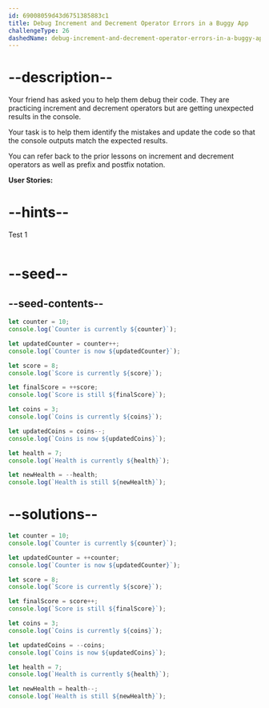 ```yaml
---
id: 69008059d43d6751385883c1
title: Debug Increment and Decrement Operator Errors in a Buggy App
challengeType: 26
dashedName: debug-increment-and-decrement-operator-errors-in-a-buggy-app
---
```


# --description--

Your friend has asked you to help them debug their code. They are practicing increment and decrement operators but are getting unexpected results in the console.

Your task is to help them identify the mistakes and update the code so that the console outputs match the expected results.

You can refer back to the prior lessons on increment and decrement operators as well as prefix and postfix notation.

**User Stories:**

# --hints--

Test 1

```js

```

# --seed--

## --seed-contents--

```js
let counter = 10;
console.log(`Counter is currently ${counter}`);

let updatedCounter = counter++;
console.log(`Counter is now ${updatedCounter}`);

let score = 8;
console.log(`Score is currently ${score}`);

let finalScore = ++score;
console.log(`Score is still ${finalScore}`);

let coins = 3;
console.log(`Coins is currently ${coins}`);

let updatedCoins = coins--;
console.log(`Coins is now ${updatedCoins}`);

let health = 7;
console.log(`Health is currently ${health}`);

let newHealth = --health;
console.log(`Health is still ${newHealth}`);
```

# --solutions--

```js
let counter = 10;
console.log(`Counter is currently ${counter}`);

let updatedCounter = ++counter;
console.log(`Counter is now ${updatedCounter}`);

let score = 8;
console.log(`Score is currently ${score}`);

let finalScore = score++;
console.log(`Score is still ${finalScore}`);

let coins = 3;
console.log(`Coins is currently ${coins}`);

let updatedCoins = --coins;
console.log(`Coins is now ${updatedCoins}`);

let health = 7;
console.log(`Health is currently ${health}`);

let newHealth = health--;
console.log(`Health is still ${newHealth}`);
```
